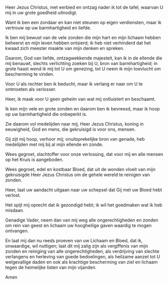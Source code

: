 Heer Jezus Christus, met eerbied en ontzag nader ik tot de tafel,
waarvan U mij in uw grote goedheid uitnodigt.

Want ik ben een zondaar en kan niet steunen op eigen verdiensten, maar
ik vertrouw op uw barmhartigheid en liefde.

Ik ben mij bewust van de vele zonden die mijn hart en mijn lichaam
hebben beheerst en mijn leven hebben ontsierd; ik heb niet verhinderd
dat het kwaad zich meester maakte van mijn denken en spreken.

Daarom, God van liefde, ontzagwekkende majesteit, kan ik in de ellende
die mij benauwt, slechts verlichting zoeken bij U, bron van
barmhartigheid; in grote haast wend ik mij tot U om genezing, tot U neem
ik mijn toevlucht om bescherming te vinden.

Voor U als rechter ben ik beducht, maar ik verlang er naar om U te
ontmoeten als verlosser.

Heer, ik maak voor U geen geheim van wat mij ontluistert en beschaamt.

Ik ken mijn vele en grote zonden en daarom ben ik bevreesd, maar ik hoop
op uw barmhartigheid die onbeperkt is.

Zie daarom vol medelijden naar mij, Heer Jezus Christus, koning in
eeuwigheid, God en mens, die gekruisigd is voor ons, mensen.

Gij zijt mij hoop, verhoor mij; onuitsprekelijke bron van genade, heb
medelijden met mij bij al mijn ellende en zonde.

Wees gegroet, slachtoffer voor onze verlossing, dat voor mij en alle
mensen op het Kruis is aangeboden.

Wees gegroet, edel en kostbaar Bloed, dat uit de wonden vloeit van mijn
gekruisigde Heer Jezus Christus om de gehele wereld te reinigen van
zonden.

Heer, laat uw aandacht uitgaan naar uw schepsel dat Gij met uw Bloed
hebt verlost.

Het spijt mij oprecht dat ik gezondigd hebt; ik wil het goedmaken wat ik
heb misdaan.

Genadige Vader, neem dan van mij weg alle ongerechtigheden en zonden om
rein van geest en lichaam uw hoogheilige gaven waardig te mogen
ontvangen.

En laat mij dan nu reeds proeven van uw Lichaam en Bloed, dat ik,
onwaardige, wil nuttigen; laat dit mij zalig zijn als vergiffenis van
mijn zonden en reiniging van alle ongerechtigheden, als verdrijving van
slechte verlangens en herleving van goede bedoelingen, als heilzame
aanzet tot U welgevallige daden en ook als krachtige bescherming van
ziel en lichaam tegen de heimelijke listen van mijn vijanden.

Amen

